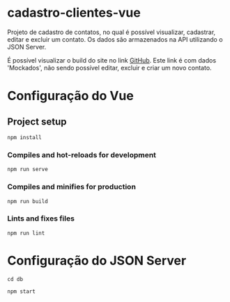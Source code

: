 # cadastro-clientes-vue

Projeto de cadastro de contatos, no qual é possível visualizar, cadastrar, editar e excluir um contato. Os dados são armazenados na API utilizando o JSON Server.

É possível visualizar o build do site no link [GitHub](https://samuel-silva.github.io/cadastro-vue-build/). Este link é com dados 'Mockados', não sendo possível editar, excluir e criar um novo contato.

# Configuração do Vue
## Project setup
```
npm install
```

### Compiles and hot-reloads for development
```
npm run serve
```

### Compiles and minifies for production
```
npm run build
```

### Lints and fixes files
```
npm run lint
```

# Configuração do JSON Server
```
cd db
```
```
npm start
```